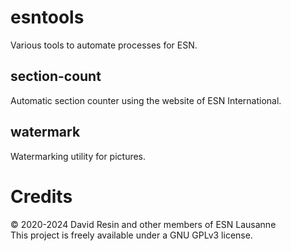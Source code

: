 # esntools
Various tools to automate processes for ESN.  

## section-count
Automatic section counter using the website of ESN International.  

## watermark
Watermarking utility for pictures.  

# Credits

© 2020-2024 David Resin and other members of ESN Lausanne  
This project is freely available under a GNU GPLv3 license.  
